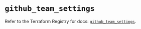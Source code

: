 # `github_team_settings`

Refer to the Terraform Registry for docs: [`github_team_settings`](https://registry.terraform.io/providers/integrations/github/6.3.0/docs/resources/team_settings).
